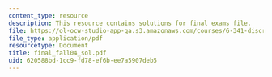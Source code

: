 ```yaml
---
content_type: resource
description: This resource contains solutions for final exams file.
file: https://ol-ocw-studio-app-qa.s3.amazonaws.com/courses/6-341-discrete-time-signal-processing-fall-2005/620588bd1cc9fd78ef6bee7a5907deb5_final_fall04_sol.pdf
file_type: application/pdf
resourcetype: Document
title: final_fall04_sol.pdf
uid: 620588bd-1cc9-fd78-ef6b-ee7a5907deb5
---
```

